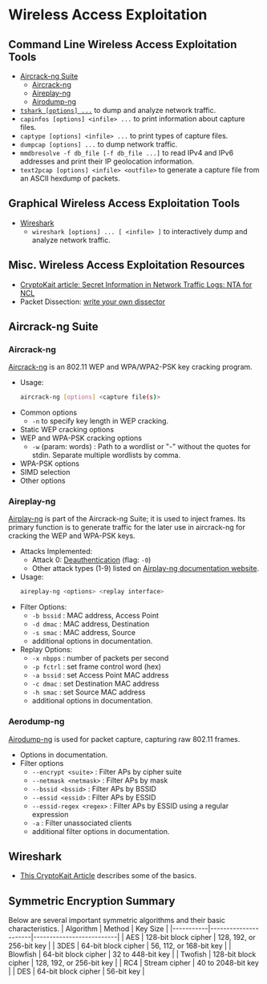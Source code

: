 # Wireless Access Exploitation

## Command Line Wireless Access Exploitation Tools
- [Aircrack-ng Suite](/#Aircrack-ng-Suite)
    - [Aircrack-ng](/#Aircrack-ng)
    - [Aireplay-ng](/#Aireplay-ng)
    - [Airodump-ng](/#Airodump-ng)
- [`tshark [options] ...`](https://www.wireshark.org/docs/man-pages/tshark.html) to dump and analyze network traffic.
- `capinfos [options] <infile> ...` to print information about capture files.
- `captype [options] <infile> ...` to print types of capture files.
- `dumpcap [options] ...` to dump network traffic. 
- `mmdbresolve -f db_file [-f db_file ...]` to read IPv4 and IPv6 addresses and print their IP geolocation information.
- `text2pcap [options] <infile> <outfile>` to generate a capture file from an ASCII hexdump of packets.

## Graphical Wireless Access Exploitation Tools
- [Wireshark](https://www.wireshark.org/)
  - `wireshark [options] ... [ <infile> ]` to interactively dump and analyze network traffic.

## Misc. Wireless Access Exploitation Resources
- [CryptoKait article: Secret Information in Network Traffic Logs: NTA for NCL](https://cryptokait.com/2020/02/19/secret-information-in-network-traffic-logs-nta-for-ncl/)
- Packet Dissection: [write your own dissector](https://www.wireshark.org/docs/wsdg_html_chunked/ChDissectAdd.html)


## Aircrack-ng Suite

### Aircrack-ng
[Aircrack-ng](https://aircrack-ng.org/documentation.html) is an 802.11 WEP and WPA/WPA2-PSK key cracking program.
- Usage:
  ```bash
  aircrack-ng [options] <capture file(s)>
  ```
- Common options
    - `-n` to specify key length in WEP cracking.
- Static WEP cracking options
- WEP and WPA-PSK cracking options
    - `-w` (param: words) : Path to a wordlist or "-" without the quotes for stdin. Separate multiple wordlists by comma.
- WPA-PSK options
- SIMD selection
- Other options


### Aireplay-ng
[Airplay-ng](https://aircrack-ng.com/doku.php?id=aireplay-ng) is part of the Aircrack-ng Suite; it is used to inject frames.
Its primary function is to generate traffic for the later use in aircrack-ng for cracking the WEP and WPA-PSK keys.
- Attacks Implemented:
    - Attack 0: [Deauthentication](https://aircrack-ng.com/doku.php?id=deauthentication) (flag: `-0`)
    - Other attack types (1-9) listed on [Airplay-ng documentation website](https://aircrack-ng.com/doku.php?id=aireplay-ng).
- Usage: 
  ```bash
  aireplay-ng <options> <replay interface>
  ```
- Filter Options:
    - `-b bssid` : MAC address, Access Point
    - `-d dmac` : MAC address, Destination
    - `-s smac` : MAC address, Source
    - additional options in documentation.
- Replay Options:
    - `-x nbpps` : number of packets per second
    - `-p fctrl` : set frame control word (hex)
    - `-a bssid` : set Access Point MAC address
    - `-c dmac` : set Destination MAC address
    - `-h smac` : set Source MAC address
    - additional options in documentation.

### Aerodump-ng
[Airodump-ng](https://aircrack-ng.com/doku.php?id=airodump-ng) is used for packet capture, capturing raw 802.11 frames. 
- Options in documentation.
- Filter options
    - `--encrypt <suite>` : Filter APs by cipher suite
    - `--netmask <netmask>` : Filter APs by mask
    - `--bssid <bssid>` : Filter APs by BSSID
    - `--essid <essid>` : Filter APs by ESSID
    - `--essid-regex <regex>` : Filter APs by ESSID using a regular expression
    - `-a` : Filter unassociated clients
    - additional filter options in documentation.


## Wireshark
- [This CryptoKait Article](https://cryptokait.com/2019/10/01/where-to-start-with-wireless-access-exploitation-for-the-national-cyber-league-games/) describes some of the basics.


## Symmetric Encryption Summary
Below are several important symmetric algorithms and their basic characteristics.
| Algorithm | Method               | Key Size                 | 
|-----------|----------------------|--------------------------|
| AES       | 128-bit block cipher | 128, 192, or 256-bit key | 
| 3DES      | 64-bit block cipher  | 56, 112, or 168-bit key  | 
| Blowfish  | 64-bit block cipher  | 32 to 448-bit key        | 
| Twofish   | 128-bit block cipher | 128, 192, or 256-bit key | 
| RC4       | Stream cipher        | 40 to 2048-bit key       | 
| DES       | 64-bit block cipher  | 56-bit key               | 







